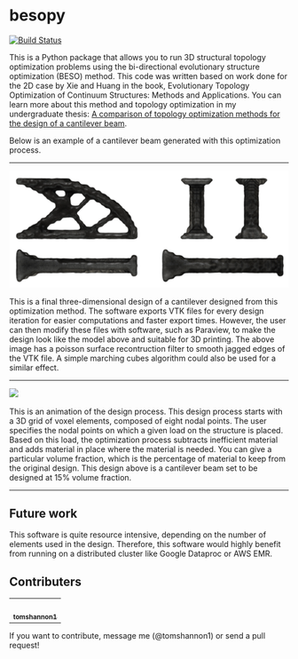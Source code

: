 # besopy
[![Build Status](https://travis-ci.org/tomshannon1/besopy.svg?branch=master)](https://travis-ci.org/tomshannon1/besopy)

This is a Python package that allows you to run 3D structural topology optimization problems using the bi-directional evolutionary structure optimization (BESO) method. This code was written based on work done for the 2D case by Xie and Huang in the book, Evolutionary Topology Optimization of Continuum Structures: Methods and Applications. You can learn more about this method and topology optimization in my undergraduate thesis: [A comparison of topology optimization methods for the design of a cantilever beam](ThomasShannonPhysicsThesis.pdf).

Below is an example of a cantilever beam generated with this optimization process.

------------

![](images/final-images.png?raw=true)

This is a final three-dimensional design of a cantilever designed from this optimization method. The software exports VTK files for every design iteration for easier computations and faster export times. However, the user can then modify these files with software, such as Paraview, to make the design look like the model above and suitable for 3D printing. The above image has a poisson surface recontruction filter to smooth jagged edges of the VTK file. A simple marching cubes algorithm could also be used for a similar effect.
 
------------

![](https://lh6.googleusercontent.com/w3bY1uCfacg6dtadv0kjLqBv6_srCsDfL5-wGSmNVUGUlAAkzM3ktf9j7yQ_e43cHBnUfMLz3u4Hw357oZ4bJGKPXOeHWQXK7Y54rwI5Ipp8QuDFziJoqi8WCO8vMp45qnS7SBksYwQ)

This is an animation of the design process. This design process starts with a 3D grid of voxel elements, composed of eight nodal points. The user specifies the nodal points on which a given load on the structure is placed. Based on this load, the optimization process subtracts inefficient material and adds material in place where the material is needed. You can give a particular volume fraction, which is the percentage of material to keep from the original design. This design above is a cantilever beam set to be designed at 15% volume fraction.  

------------

## Future work

This software is quite resource intensive, depending on the number of elements used in the design. Therefore, this software would highly benefit from running on a distributed cluster like Google Dataproc or AWS EMR. 

## Contributers
<!-- ALL-CONTRIBUTORS-LIST:START - Do not remove or modify this section -->
<!-- prettier-ignore-start -->
<!-- markdownlint-disable -->
<table>
  <tr>
    <td align="center"><a href="https://github.com/tomshannon1"><img src="https://avatars3.githubusercontent.com/u/18470042?s=460&v=4" width="100px;" alt=""/><br /><sub><b>tomshannon1</b></sub></a><br />
  </td>
  </tr>
</table>
<!-- markdownlint-enable -->
<!-- prettier-ignore-end -->
<!-- ALL-CONTRIBUTORS-LIST:END -->

If you want to contribute, message me (@tomshannon1) or send a pull request!
